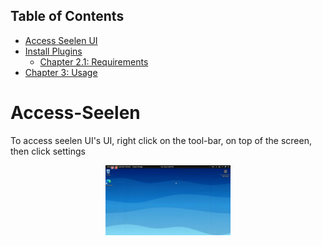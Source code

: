 ## Table of Contents

- [Access Seelen UI](#Access-Seelen)
- [Install Plugins](#chapter-2-installation)
  - [Chapter 2.1: Requirements](#chapter-21-requirements)
- [Chapter 3: Usage](#chapter-3-usage)


# Access-Seelen
To access seelen UI's UI, right click on the tool-bar, on top of the screen, then click settings

<p align="center">
  <img src="screenshots/access-settings.gif" alt="Logo" width="200"/>
</p>
